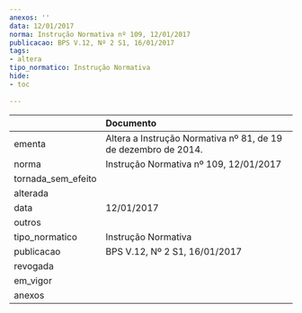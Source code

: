 ```yaml
---
anexos: ''
data: 12/01/2017
norma: Instrução Normativa nº 109, 12/01/2017
publicacao: BPS V.12, Nº 2 S1, 16/01/2017
tags:
- altera
tipo_normatico: Instrução Normativa
hide: 
- toc 
 
---
```


|                    | Documento                                                      |
|:-------------------|:---------------------------------------------------------------|
| ementa             | Altera a Instrução Normativa nº 81, de 19 de dezembro de 2014. |
| norma              | Instrução Normativa nº 109, 12/01/2017                         |
| tornada_sem_efeito |                                                                |
| alterada           |                                                                |
| data               | 12/01/2017                                                     |
| outros             |                                                                |
| tipo_normatico     | Instrução Normativa                                            |
| publicacao         | BPS V.12, Nº 2 S1, 16/01/2017                                  |
| revogada           |                                                                |
| em_vigor           |                                                                |
| anexos             |                                                                |